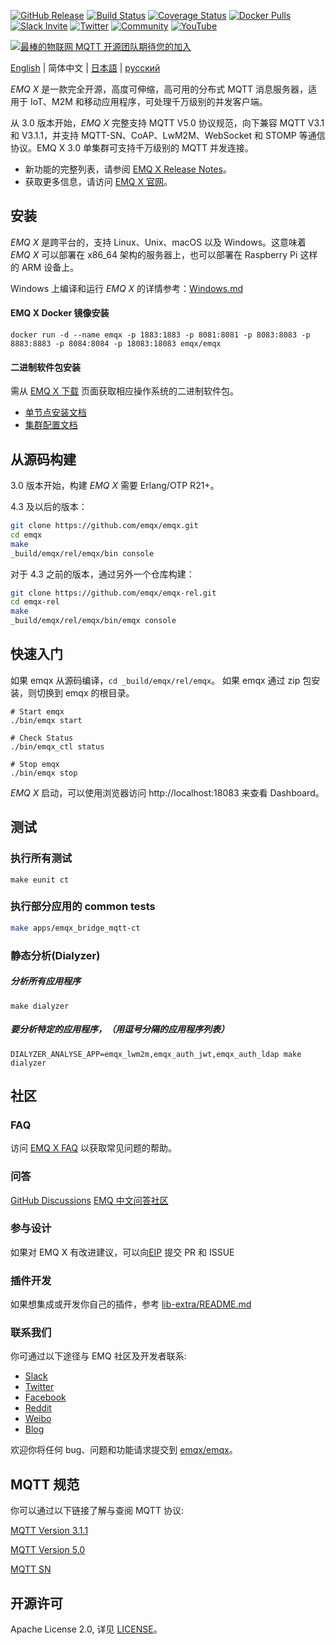 
[![GitHub Release](https://img.shields.io/github/release/emqx/emqx?color=brightgreen)](https://github.com/emqx/emqx/releases)
[![Build Status](https://travis-ci.org/emqx/emqx.svg)](https://travis-ci.org/emqx/emqx)
[![Coverage Status](https://coveralls.io/repos/github/emqx/emqx/badge.svg)](https://coveralls.io/github/emqx/emqx)
[![Docker Pulls](https://img.shields.io/docker/pulls/emqx/emqx)](https://hub.docker.com/r/emqx/emqx)
[![Slack Invite](<https://slack-invite.emqx.io/badge.svg>)](https://slack-invite.emqx.io)
[![Twitter](https://img.shields.io/badge/Twitter-EMQ-1DA1F2?logo=twitter)](https://twitter.com/EMQTech)
[![Community](https://img.shields.io/badge/Community-EMQ%20X-yellow)](https://askemq.com)
[![YouTube](https://img.shields.io/badge/Subscribe-EMQ%20中文-FF0000?logo=youtube)](https://www.youtube.com/channel/UCir_r04HIsLjf2qqyZ4A8Cg)

[![最棒的物联网 MQTT 开源团队期待您的加入](https://www.emqx.io/static/img/github_readme_cn_bg.png)](https://careers.emqx.cn/)

[English](./README.md) | 简体中文 | [日本語](./README-JP.md) | [русский](./README-RU.md)

*EMQ X* 是一款完全开源，高度可伸缩，高可用的分布式 MQTT 消息服务器，适用于 IoT、M2M 和移动应用程序，可处理千万级别的并发客户端。

从 3.0 版本开始，*EMQ X* 完整支持 MQTT V5.0 协议规范，向下兼容 MQTT V3.1 和 V3.1.1，并支持 MQTT-SN、CoAP、LwM2M、WebSocket 和 STOMP 等通信协议。EMQ X 3.0 单集群可支持千万级别的 MQTT 并发连接。

- 新功能的完整列表，请参阅 [EMQ X Release Notes](https://github.com/emqx/emqx/releases)。
- 获取更多信息，请访问 [EMQ X 官网](https://www.emqx.cn/)。

## 安装

*EMQ X* 是跨平台的，支持 Linux、Unix、macOS 以及 Windows。这意味着 *EMQ X* 可以部署在 x86_64 架构的服务器上，也可以部署在 Raspberry Pi 这样的 ARM 设备上。

Windows 上编译和运行 *EMQ X* 的详情参考：[Windows.md](./Windows.md)

#### EMQ X Docker 镜像安装

```
docker run -d --name emqx -p 1883:1883 -p 8081:8081 -p 8083:8083 -p 8883:8883 -p 8084:8084 -p 18083:18083 emqx/emqx
```

#### 二进制软件包安装

需从 [EMQ X 下载](https://www.emqx.cn/downloads) 页面获取相应操作系统的二进制软件包。

- [单节点安装文档](https://docs.emqx.cn/broker/latest/getting-started/install.html)
- [集群配置文档](https://docs.emqx.cn/broker/latest/advanced/cluster.html)

## 从源码构建

3.0 版本开始，构建 *EMQ X* 需要 Erlang/OTP R21+。

4.3 及以后的版本：

```bash
git clone https://github.com/emqx/emqx.git
cd emqx
make
_build/emqx/rel/emqx/bin console
```

对于 4.3 之前的版本，通过另外一个仓库构建：

```bash
git clone https://github.com/emqx/emqx-rel.git
cd emqx-rel
make
_build/emqx/rel/emqx/bin/emqx console
```

## 快速入门

如果 emqx 从源码编译，`cd _build/emqx/rel/emqx`。
如果 emqx 通过 zip 包安装，则切换到 emqx 的根目录。

```
# Start emqx
./bin/emqx start

# Check Status
./bin/emqx_ctl status

# Stop emqx
./bin/emqx stop
```

*EMQ X* 启动，可以使用浏览器访问 http://localhost:18083 来查看 Dashboard。

## 测试

### 执行所有测试

```
make eunit ct
```

### 执行部分应用的 common tests

```bash
make apps/emqx_bridge_mqtt-ct
```

### 静态分析(Dialyzer)
##### 分析所有应用程序
```
make dialyzer
```

##### 要分析特定的应用程序，（用逗号分隔的应用程序列表）
```
DIALYZER_ANALYSE_APP=emqx_lwm2m,emqx_auth_jwt,emqx_auth_ldap make dialyzer
```

## 社区

### FAQ

访问 [EMQ X FAQ](https://docs.emqx.cn/broker/latest/faq/faq.html) 以获取常见问题的帮助。

### 问答

[GitHub Discussions](https://github.com/emqx/emqx/discussions)
[EMQ 中文问答社区](https://askemq.com)

### 参与设计

如果对 EMQ X 有改进建议，可以向[EIP](https://github.com/emqx/eip) 提交 PR 和 ISSUE

### 插件开发

如果想集成或开发你自己的插件，参考 [lib-extra/README.md](./lib-extra/README.md)


### 联系我们

你可通过以下途径与 EMQ 社区及开发者联系:

- [Slack](https://slack-invite.emqx.io)
- [Twitter](https://twitter.com/EMQTech)
- [Facebook](https://www.facebook.com/emqxmqtt)
- [Reddit](https://www.reddit.com/r/emqx/)
- [Weibo](https://weibo.com/emqtt)
- [Blog](https://www.emqx.cn/blog)

欢迎你将任何 bug、问题和功能请求提交到 [emqx/emqx](https://github.com/emqx/emqx/issues)。

## MQTT 规范

你可以通过以下链接了解与查阅 MQTT 协议:

[MQTT Version 3.1.1](https://docs.oasis-open.org/mqtt/mqtt/v3.1.1/os/mqtt-v3.1.1-os.html)

[MQTT Version 5.0](https://docs.oasis-open.org/mqtt/mqtt/v5.0/cs02/mqtt-v5.0-cs02.html)

[MQTT SN](http://mqtt.org/new/wp-content/uploads/2009/06/MQTT-SN_spec_v1.2.pdf)

## 开源许可

Apache License 2.0, 详见 [LICENSE](./LICENSE)。
